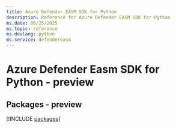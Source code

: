 ```yaml
---
title: Azure Defender EASM SDK for Python
description: Reference for Azure Defender EASM SDK for Python
ms.date: 06/25/2025
ms.topic: reference
ms.devlang: python
ms.service: defendereasm
---
```

# Azure Defender Easm SDK for Python - preview
## Packages - preview
[!INCLUDE [packages](defender-easm-index.md)]